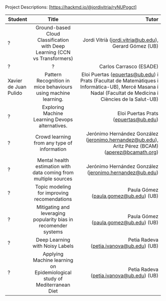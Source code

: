 Project Descriptions: [https://hackmd.io/@jordivitria/ryNUPogct]

| Student   |      Title      |  Tutor| 
|----------|:---------:|----------:| 
| ? | Ground-based Cloud Classification with Deep Learning (CCN vs Transformers) | Jordi Vitrià (jordi.vitria@ub.edu), Gerard Gómez (UB) |
| ? | ? | Carlos Carrasco (ESADE) |
| Xavier de Juan Pulido | Pattern Recognition in mice behaviours using machine learning. | Eloi Puertas (epuertas@ub.edu) i Prats (Facultat de Matemàtiques i Informàtica-UB), Mercé Masana i Nadal (Facultat de Medicina i Ciències de la Salut-UB) | 
| ? |  Exploring Machine Learning Devops alternatives. | Eloi Puertas Prats (epuertas@ub.edu) |  
| ?   |      Crowd learning from any type of information  |  Jerónimo Hernández González (jeronimo.hernandez@ub.edu), Aritz Pérez (BCAM) (aperez@bcamath.org) |
| ?   |  Mental health estimation with data coming from multiple sources  |  Jerónimo Hernández González (jeronimo.hernandez@ub.edu) |  
| ? | Topic modeling for improving recomendations | Paula Gómez (paula.gomez@ub.edu) (UB) | 
| ? | Mitigating and leveraging popularity bias in recomender systems | Paula Gómez (paula.gomez@ub.edu) (UB) | 
|? | Deep Learning with Noisy Labels |Petia Radeva (petia.ivanova@ub.edu) (UB)| 
|? |Applying Machine learning on Epidemiological study of Mediterranean Diet  |Petia Radeva (petia.ivanova@ub.edu) (UB)| 

